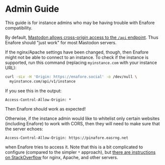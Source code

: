 Admin Guide
====

This guide is for instance admins who may be having trouble with Enafore compatibility.

By default, [Mastodon allows cross-origin access to the `/api` endpoint](https://github.com/tootsuite/mastodon/blob/50529cbceb84e611bca497624a7a4c38113e5135/config/initializers/cors.rb#L15-L20). Thus Enafore should "just work" for most Mastodon servers.

If the nginx/Apache settings have been changed, though, then Enafore might not be able to connect to an instance. To check if the instance is supported, run this command (replacing `myinstance.com` with your instance URL):

```bash
curl -sLv -H 'Origin: https://enafore.social' -o /dev/null \
  myinstance.com/api/v1/instance
```

If you see this in the output:

```
Access-Control-Allow-Origin: *
```

Then Enafore should work as expected!

Otherwise, if the instance admin would like to whitelist only certain websites (including Enafore) to work with CORS, then they will need to make sure that the server echoes:

```
Access-Control-Allow-Origin: https://pinafore.easrng.net
```

when Enafore tries to access it. Note that this is a bit complicated to configure (compared to the simpler `*` approach), but [there are instructions on StackOverflow](https://stackoverflow.com/q/1653308) for nginx, Apache, and other servers.
